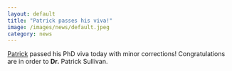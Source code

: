 ```yaml
---
layout: default
title: "Patrick passes his viva!"
image: /images/news/default.jpeg
category: news
---
```

[Patrick] passed his PhD viva today with minor corrections! Congratulations are in order to **Dr.** Patrick Sullivan.

[Patrick]: /team/sullivan-patrick/




